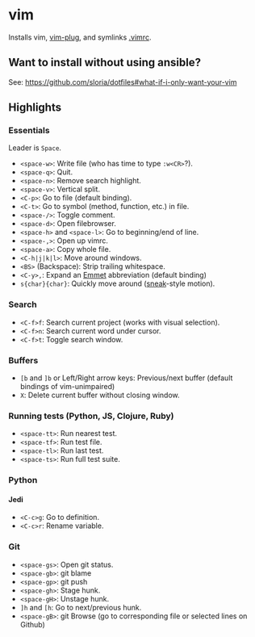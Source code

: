 vim
===

Installs vim, [vim-plug](https://github.com/junegunn/vim-plug), and symlinks [.vimrc](https://github.com/sloria/dotfiles/blob/master/roles/vim/files/vimrc).

## Want to install without using ansible?

See: https://github.com/sloria/dotfiles#what-if-i-only-want-your-vim

## Highlights

### Essentials

Leader is `Space`.

- `<space-w>`: Write file (who has time to type `:w<CR>`?).
- `<space-q>`: Quit.
- `<space-n>`: Remove search highlight.
- `<space-v>`: Vertical split.
- `<C-p>`: Go to file (default binding).
- `<C-t>`: Go to symbol (method, function, etc.) in file.
- `<space-/>`: Toggle comment.
- `<space-d>`: Open filebrowser.
- `<space-h>` and `<space-l>`: Go to beginning/end of line.
- `<space-,>`: Open up vimrc.
- `<space-a>`: Copy whole file.
- `<C-h|j|k|l>`: Move around windows.
- `<BS>` (Backspace): Strip trailing whitespace.
- `<C-y>,`: Expand an [Emmet](http://emmet.io/) abbreviation (default binding)
- `s{char}{char}`: Quickly move around ([sneak](https://github.com/justinmk/vim-sneak)-style motion).

### Search

- `<C-f>f`: Search current project (works with visual selection).
- `<C-f>n`: Search current word under cursor.
- `<C-f>t`: Toggle search window.

### Buffers

- `[b` and `]b` or Left/Right arrow keys: Previous/next buffer (default bindings of vim-unimpaired)
- `X`: Delete current buffer without closing window.

### Running tests (Python, JS, Clojure, Ruby)

- `<space-tt>`: Run nearest test.
- `<space-tf>`: Run test file.
- `<space-tl>`: Run last test.
- `<space-ts>`: Run full test suite.

### Python

#### Jedi

- `<C-c>g`: Go to definition.
- `<C-c>r`: Rename variable.

### Git

- `<space-gs>`: Open git status.
- `<space-gb>`: git blame
- `<space-gp>`: git push
- `<space-gh>`: Stage hunk.
- `<space-gH>`: Unstage hunk.
- `]h` and `[h`: Go to next/previous hunk.
- `<space-gB>`: git Browse (go to corresponding file or selected lines on Github)
